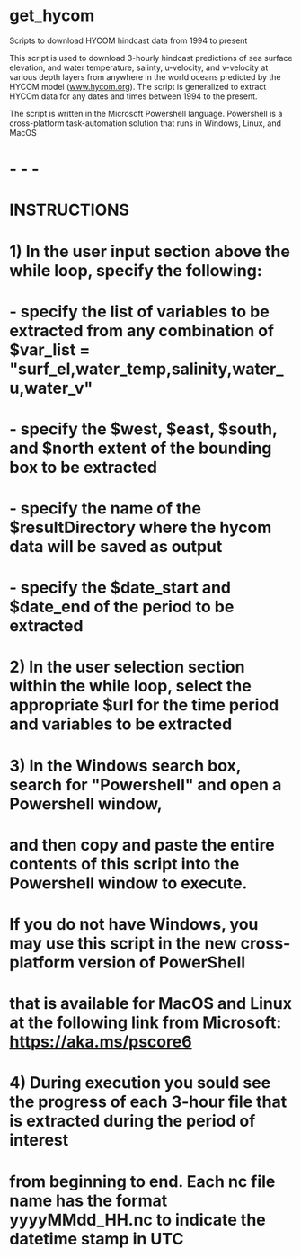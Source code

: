 # get_hycom
Scripts to download HYCOM hindcast data from 1994 to present

This script is used to download 3-hourly hindcast predictions of sea surface elevation, and water temperature, salinty, u-velocity, and v-velocity at various depth layers from anywhere in the world oceans predicted by the HYCOM model (www.hycom.org). The script is generalized to extract HYCOm data for any dates and times between 1994 to the present.

The script is written in the Microsoft Powershell language. Powershell is a cross-platform task-automation solution that runs in Windows, Linux, and MacOS

# - - -
# INSTRUCTIONS
#
# 1) In the user input section above the while loop, specify the following:
# 		- specify the list of variables to be extracted from any combination of $var_list = "surf_el,water_temp,salinity,water_u,water_v"
# 		- specify the $west, $east, $south, and $north extent of the bounding box to be extracted
#  		- specify the name of the $resultDirectory where the hycom data will be saved as output
# 		- specify the $date_start and $date_end of the period to be extracted
# 2) In the user selection section within the while loop, select the appropriate $url for the time period and variables to be extracted
# 3) In the Windows search box, search for "Powershell" and open a Powershell window, 
#    and then copy and paste the entire contents of this script into the Powershell window to execute.
# 	 If you do not have Windows, you may use this script in the new cross-platform version of PowerShell 
# 	 that is available for MacOS and Linux at the following link from Microsoft: https://aka.ms/pscore6
# 4) During execution you sould see the progress of each 3-hour file that is extracted during the period of interest 
#    from beginning to end. Each nc file name has the format yyyyMMdd_HH.nc to indicate the datetime stamp in UTC

